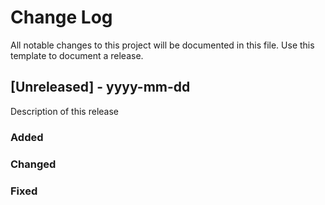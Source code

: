 # Change Log
All notable changes to this project will be documented in this file.
Use this template to document a release.

## [Unreleased] - yyyy-mm-dd 
Description of this release
### Added
### Changed
### Fixed
